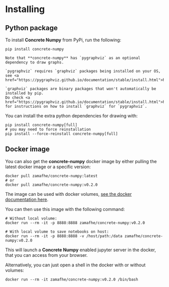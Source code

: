 # Installing

## Python package

To install **Concrete Numpy** from PyPi, run the following:

```shell
pip install concrete-numpy
```

```{note}
Note that **concrete-numpy** has `pygraphviz` as an optional dependency to draw graphs.
```

```{WARNING}
`pygraphviz` requires `graphviz` packages being installed on your OS, see <a href="https://pygraphviz.github.io/documentation/stable/install.html">https://pygraphviz.github.io/documentation/stable/install.html</a>
```

```{DANGER}
`graphviz` packages are binary packages that won't automatically be installed by pip.
Do check <a href="https://pygraphviz.github.io/documentation/stable/install.html">https://pygraphviz.github.io/documentation/stable/install.html</a> for instructions on how to install `graphviz` for `pygraphviz`.
```

You can install the extra python dependencies for drawing with:

```shell
pip install concrete-numpy[full]
# you may need to force reinstallation
pip install --force-reinstall concrete-numpy[full]
```

## Docker image

You can also get the **concrete-numpy** docker image by either pulling the latest docker image or a specific version:

```shell
docker pull zamafhe/concrete-numpy:latest
# or
docker pull zamafhe/concrete-numpy:v0.2.0
```

The image can be used with docker volumes, [see the docker documentation here](https://docs.docker.com/storage/volumes/).

You can then use this image with the following command:

```shell
# Without local volume:
docker run --rm -it -p 8888:8888 zamafhe/concrete-numpy:v0.2.0

# With local volume to save notebooks on host:
docker run --rm -it -p 8888:8888 -v /host/path:/data zamafhe/concrete-numpy:v0.2.0
```

This will launch a **Concrete Numpy** enabled jupyter server in the docker, that you can access from your browser.

Alternatively, you can just open a shell in the docker with or without volumes:

```shell
docker run --rm -it zamafhe/concrete-numpy:v0.2.0 /bin/bash
```
